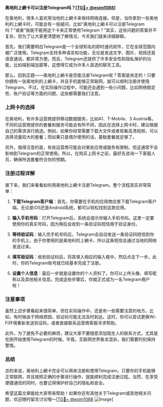 **奥地利上網卡可以注册Telegram吗？[[TG💪+ @esim1088](https://t.me/s/esim1088)]**

在奥地利，很多人喜欢用当地的上網卡来保持网络连接。但是，当你拿到一张奥地利的上網卡时，可能会有一些疑问，比如“奥地利上網卡可以注册Telegram吗？”或者“我能不能用这个卡来正常使用Telegram？”其实，这些问题的答案并不复杂，但为了让大家更清楚地了解情况，今天我们就来详细聊聊。

首先，我们需要明白Telegram是一个全球知名的即时通讯软件，它在全球范围内被广泛使用。Telegram支持多种语言和功能，无论是发送文字、图片、视频还是语音通话，都非常方便。而且，Telegram还提供了许多安全性和隐私保护的功能，比如端到端加密等，这使得它成为许多人首选的聊天工具。

那么，回到正题——奥地利上網卡是否能注册Telegram呢？答案是肯定的！只要你拥有一张奥地利的上網卡，并且手机能够正常联网，就可以顺利注册并使用Telegram。不过，在实际操作过程中，可能还会遇到一些小问题，比如网络稳定性、账户验证等方面的问题，这些都需要我们注意。

### 上网卡的选择

在奥地利，有许多运营商提供移动数据服务，比如A1、T-Mobile、3 Austria等。不同的运营商提供的套餐和服务可能会有所不同，因此在选择上网卡时，建议根据自己的需求进行挑选。例如，如果你经常需要下载大文件或者观看高清视频，可以选择流量较大的套餐；而如果只是偶尔使用的话，基础套餐就足够了。

另外，值得注意的是，有些运营商可能会对某些应用或服务有限制，但这通常不会影响到Telegram的正常使用。所以，在购买上网卡之前，最好先咨询一下客服人员，确保所选套餐符合你的预期。

### 注册过程详解

接下来，我们来看看如何用奥地利上網卡注册Telegram。整个流程其实非常简单：

1. **下载Telegram客户端**：首先，你需要在手机的应用商店里下载Telegram客户端。无论是iOS还是Android系统，都可以轻松找到这款应用。
   
2. **输入手机号码**：打开Telegram后，系统会提示你输入手机号码。这里一定要使用你的真实号码，因为稍后会收到一条验证码短信用于验证身份。

3. **等待验证码**：输入完手机号码后，Telegram会自动发送一条验证码短信到你的手机上。由于你使用的是奥地利的上網卡，所以这条短信会通过当地的网络发送过来。

4. **填写验证码**：收到验证码后，将其填入相应的输入框中，然后点击下一步。此时，你的Telegram账号就已经基本完成了注册。

5. **设置个人信息**：最后一步就是设置你的个人资料了。你可以上传头像、填写昵称以及其他相关信息。完成这些步骤后，你就正式成为一名Telegram用户啦！

### 注意事项

虽然上述步骤看起来很简单，但在实际操作中，还是有一些需要注意的地方。比如，有时候由于网络原因，验证码可能无法及时到达。这时，你可以尝试更换Wi-Fi环境重新发送验证码，或者直接联系运营商客服寻求帮助。

此外，为了避免不必要的麻烦，建议大家不要随意添加陌生人的联系方式，尤其是在刚开始使用Telegram的时候。毕竟，互联网世界鱼龙混杂，我们需要时刻保持警惕。

### 总结

总的来说，奥地利上網卡完全可以用来注册和使用Telegram。只要你的手机能够正常联网，并且按照正确的步骤进行操作，就能顺利完成注册过程。当然，在享受便捷通信的同时，也要记得保护好自己的隐私和安全。

希望这篇文章能给大家带来帮助！如果你还有其他关于Telegram或其他相关问题，欢迎随时留言讨论哦～[[TG💪+ @esim1088](https://t.me/s/esim1088) ![Image](https://i.postimg.cc/4NQfJmqS/Snipaste-2025-05-13-00-14-12.png)]